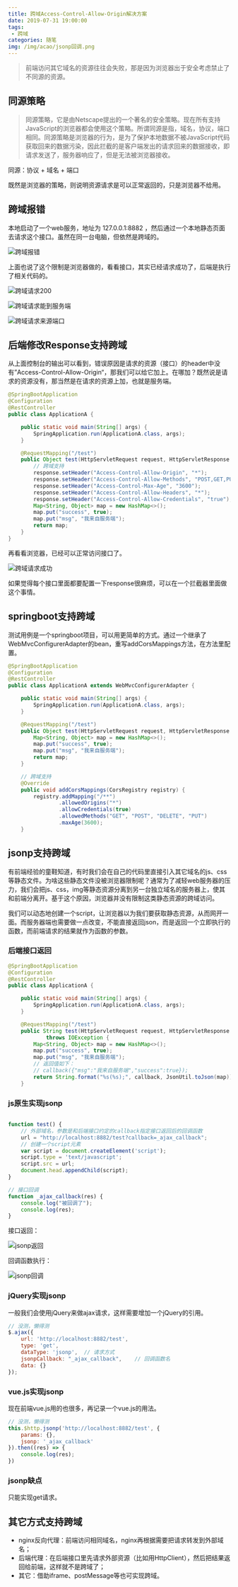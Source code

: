 ```yaml
---
title: 跨域Access-Control-Allow-Origin解决方案
date: 2019-07-31 19:00:00
tags:
 - 跨域
categories: 随笔
img: /img/acao/jsonp回调.png
---
```


> 前端访问其它域名的资源往往会失败，那是因为浏览器出于安全考虑禁止了不同源的资源。

## 同源策略

> 同源策略，它是由Netscape提出的一个著名的安全策略。现在所有支持JavaScript的浏览器都会使用这个策略。所谓同源是指，域名，协议，端口相同。同源策略是浏览器的行为，是为了保护本地数据不被JavaScript代码获取回来的数据污染，因此拦截的是客户端发出的请求回来的数据接收，即请求发送了，服务器响应了，但是无法被浏览器接收。

同源：协议 + 域名 + 端口

既然是浏览器的策略，则说明资源请求是可以正常返回的，只是浏览器不给用。

## 跨域报错

本地启动了一个web服务，地址为 127.0.0.1:8882 ，然后通过一个本地静态页面去请求这个接口。虽然在同一台电脑，但依然是跨域的。

![跨域报错](/img/acao/跨域报错.png)

上面也说了这个限制是浏览器做的，看看接口，其实已经请求成功了，后端是执行了相关代码的。

![跨域请求200](/img/acao/跨域请求200.png)

![跨域请求能到服务端](/img/acao/跨域请求能到服务端.png)

![跨域请求来源端口](/img/acao/跨域请求来源端口.png)

## 后端修改Response支持跨域

从上面控制台的输出可以看到，错误原因是请求的资源（接口）的header中没有”Access-Control-Allow-Origin“，那我们可以给它加上。在哪加？既然说是请求的资源没有，那当然是在请求的资源上加，也就是服务端。

```java
@SpringBootApplication
@Configuration
@RestController
public class ApplicationA {

    public static void main(String[] args) {
        SpringApplication.run(ApplicationA.class, args);
    }

    @RequestMapping("/test")
    public Object test(HttpServletRequest request, HttpServletResponse response) {
        // 跨域支持
        response.setHeader("Access-Control-Allow-Origin", "*");
        response.setHeader("Access-Control-Allow-Methods", "POST,GET,PUT,DELETE");
        response.setHeader("Access-Control-Max-Age", "3600");
        response.setHeader("Access-Control-Allow-Headers", "*");
        response.setHeader("Access-Control-Allow-Credentials", "true");
        Map<String, Object> map = new HashMap<>();
        map.put("success", true);
        map.put("msg", "我来自服务端");
        return map;
    }
}
```

再看看浏览器，已经可以正常访问接口了。

![跨域请求成功](/img/acao/跨域请求成功.png)

如果觉得每个接口里面都要配置一下response很麻烦，可以在一个拦截器里面做这个事情。

## springboot支持跨域

测试用例是一个springboot项目，可以用更简单的方式。通过一个继承了WebMvcConfigurerAdapter的bean，重写addCorsMappings方法，在方法里配置。

```java
@SpringBootApplication
@Configuration
@RestController
public class ApplicationA extends WebMvcConfigurerAdapter {

    public static void main(String[] args) {
        SpringApplication.run(ApplicationA.class, args);
    }

    @RequestMapping("/test")
    public Object test(HttpServletRequest request, HttpServletResponse response) {
        Map<String, Object> map = new HashMap<>();
        map.put("success", true);
        map.put("msg", "我来自服务端");
        return map;
    }

    // 跨域支持
    @Override
    public void addCorsMappings(CorsRegistry registry) {
        registry.addMapping("/**")
                .allowedOrigins("*")
                .allowCredentials(true)
                .allowedMethods("GET", "POST", "DELETE", "PUT")
                .maxAge(3600);
    }
```

## jsonp支持跨域

有前端经验的童鞋知道，有时我们会在自己的代码里直接引入其它域名的js、css等静态文件。为啥这些静态文件没被浏览器限制呢？通常为了减轻web服务器的压力，我们会把js、css，img等静态资源分离到另一台独立域名的服务器上，使其和前端分离开。基于这个原因，浏览器并没有限制这类静态资源的跨域访问。

我们可以动态地创建一个script，让浏览器以为我们要获取静态资源，从而网开一面。而服务器端也需要做一点改变，不能直接返回json，而是返回一个立即执行的函数，而前端请求的结果就作为函数的参数。

### 后端接口返回

```java
@SpringBootApplication
@Configuration
@RestController
public class ApplicationA {

    public static void main(String[] args) {
        SpringApplication.run(ApplicationA.class, args);
    }

    @RequestMapping("/test")
    public String test(HttpServletRequest request, HttpServletResponse response, String callback)
            throws IOException {
        Map<String, Object> map = new HashMap<>();
        map.put("success", true);
        map.put("msg", "我来自服务端");
        // 返回值如下：
        // callback({"msg":"我来自服务端","success":true});
        return String.format("%s(%s);", callback, JsonUtil.toJson(map));
    }
```

### js原生实现jsonp

```js

function test() {
    // 外部域名，参数是和后端接口约定的callback指定接口返回后的回调函数
    url = "http://localhost:8882/test?callback=_ajax_callback";
    // 创建一个script元素
    var script = document.createElement('script');
    script.type = 'text/javascript';
    script.src = url;
    document.head.appendChild(script);
}

// 接口回调
function _ajax_callback(res) {
    console.log("被回调了");
    console.log(res);
}
```

接口返回：

![jsonp返回](/img/acao/jsonp返回.png)

回调函数执行：

![jsonp回调](/img/acao/jsonp回调.png)

### jQuery实现jsonp

一般我们会使用jQuery来做ajax请求，这样需要增加一个jQuery的引用。

```js
// 没测，懒得测
$.ajax({
    url: 'http://localhost:8882/test',
    type: 'get',
    dataType: 'jsonp',  // 请求方式
    jsonpCallback: "_ajax_callback",    // 回调函数名
    data: {}
});
```

### vue.js实现jsonp

现在前端vue.js用的也很多，再记录一个vue.js的用法。

```js
// 没测，懒得测
this.$http.jsonp('http://localhost:8882/test', {
    params: {},
    jsonp: '_ajax_callback'
}).then((res) => {
    console.log(res); 
})
```

### jsonp缺点

只能实现get请求。

## 其它方式支持跨域

+ nginx反向代理：前端访问相同域名，nginx再根据需要把请求转发到外部域名；
+ 后端代理：在后端接口里先请求外部资源（比如用HttpClient），然后把结果返回给前端，这样就不是跨域了；
+ 其它：借助iframe、postMessage等也可实现跨域。
